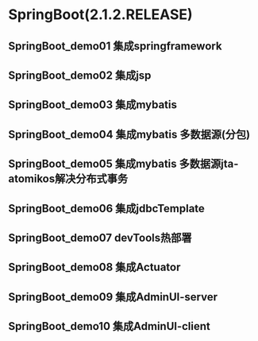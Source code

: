 # SpringBoot(2.1.2.RELEASE)

## SpringBoot_demo01 集成springframework
## SpringBoot_demo02 集成jsp
## SpringBoot_demo03 集成mybatis
## SpringBoot_demo04 集成mybatis 多数据源(分包)
## SpringBoot_demo05 集成mybatis 多数据源jta-atomikos解决分布式事务
## SpringBoot_demo06 集成jdbcTemplate
## SpringBoot_demo07 devTools热部署
## SpringBoot_demo08 集成Actuator
## SpringBoot_demo09 集成AdminUI-server
## SpringBoot_demo10 集成AdminUI-client
## SpringBoot_demo11 集成的MyBatis，pagehelper分页
## SpringBoot_demo12 纯手写简单的springboot
## SpringBoot_demo13 集成EhCache
## springcloud_consul_producer/consumer springcloud集成consul做注册中心
## Springcloud_eureka_server/producer/consumer springcloud集成eureka注册中心,Feign,Hystrix
## Springcloud_eureka_server/hystrix_dashboard/turbine_hystrix springcloud集成Hystrix Dashboard和Turbine熔断监控